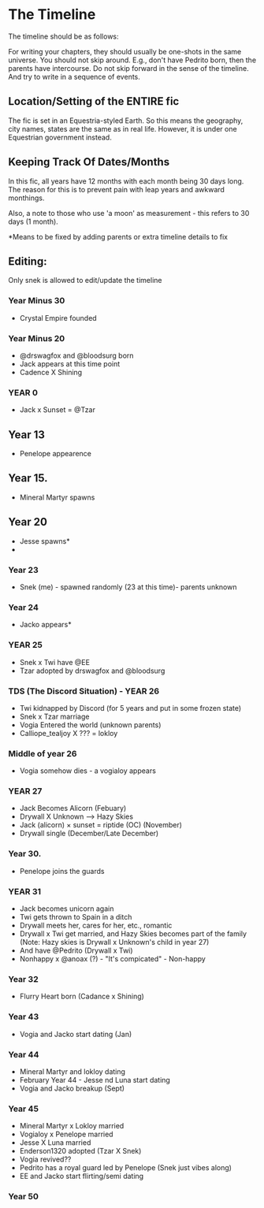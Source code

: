 # The Timeline
The timeline should be as follows:

For writing your chapters, they should usually be one-shots in the same universe. You should not skip around. E.g., don't have Pedrito born, then the parents have intercourse. Do not skip forward in the sense of the timeline. And try to write in a sequence of events.

## Location/Setting of the ENTIRE fic

The fic is set in an Equestria-styled Earth. So this means the geography, city names, states are the same as in real life. However, it is under one Equestrian government instead.

## Keeping Track Of Dates/Months

In this fic, all years have 12 months with each month being 30 days long. The reason for this is to prevent pain with leap years and awkward monthings.

Also, a note to those who use 'a moon' as measurement - this refers to 30 days (1 month).


*Means to be fixed by adding parents or extra timeline details to fix

## Editing:
Only snek is allowed to edit/update the timeline

### Year Minus 30

- Crystal Empire founded

### Year Minus 20

- @drswagfox and @bloodsurg born
- Jack appears at this time point
- Cadence X Shining

### YEAR 0

- Jack x Sunset = @Tzar

## Year 13 

- Penelope appearence

## Year 15.
- Mineral Martyr spawns

## Year 20
- Jesse spawns*
- 
### Year 23
- Snek (me) - spawned randomly (23 at this time)- parents unknown

### Year 24
- Jacko appears*

### YEAR 25

- Snek x Twi have @EE
- Tzar adopted by drswagfox and @bloodsurg

### TDS (The Discord Situation) - YEAR 26

- Twi kidnapped by Discord (for 5 years and put in some frozen state)
- Snek x Tzar marriage
- Vogia Entered the world (unknown parents)
- Calliope_tealjoy X ??? = lokloy

### Middle of year 26

- Vogia somehow dies - a vogialoy appears

### YEAR 27
- Jack Becomes Alicorn (Febuary)
- Drywall X Unknown --> Hazy Skies
- Jack (alicorn) × sunset = riptide (OC) (November)
- Drywall single (December/Late December)
  
### Year 30.
- Penelope joins the guards

### YEAR 31
- Jack becomes unicorn again
- Twi gets thrown to Spain in a ditch
- Drywall meets her, cares for her, etc., romantic
- Drywall x Twi get married, and Hazy Skies becomes part of the family (Note: Hazy skies is Drywall x Unknown's child in year 27)
- And have @Pedrito (Drywall x Twi)
- Nonhappy x @anoax (?) - "It's compicated" - Non-happy

### Year 32

- Flurry Heart born (Cadance x Shining)


### Year 43
- Vogia and Jacko start dating (Jan)

### Year 44
- Mineral Martyr and lokloy dating
- February Year 44 - Jesse nd Luna start dating
- Vogia and Jacko breakup (Sept)
  

### Year 45
- Mineral Martyr x Lokloy married
- Vogialoy x Penelope  married
- Jesse X Luna married
- Enderson1320 adopted (Tzar X Snek)
- Vogia revived??
- Pedrito has a royal guard led by Penelope  (Snek just vibes along)
- EE and Jacko start flirting/semi dating


### Year 50

